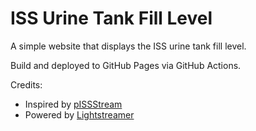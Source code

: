 # ISS Urine Tank Fill Level

A simple website that displays the ISS urine tank fill level.

Build and deployed to GitHub Pages via GitHub Actions.

Credits:
- Inspired by [pISSStream](https://github.com/Jaennaet/pISSStream)  
- Powered by [Lightstreamer](https://www.lightstreamer.com/)
